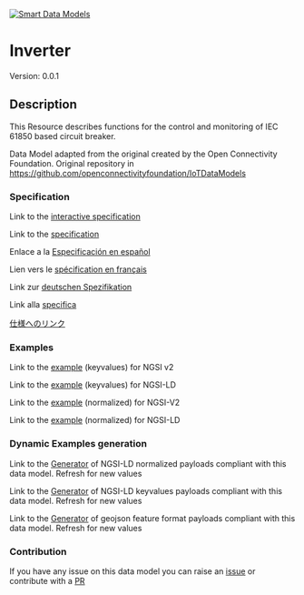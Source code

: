[![Smart Data Models](https://smartdatamodels.org/wp-content/uploads/2022/01/SmartDataModels_logo.png "Logo")](https://smartdatamodels.org)
# Inverter
Version: 0.0.1

## Description 

This Resource describes functions for the control and monitoring of IEC 61850 based circuit breaker.

Data Model adapted from the original created by the Open Connectivity Foundation. Original repository in https://github.com/openconnectivityfoundation/IoTDataModels
### Specification

Link to the [interactive specification](https://swagger.lab.fiware.org/?url=https://smart-data-models.github.io/dataModel.OCF/Inverter/swagger.yaml)

Link to the [specification](https://github.com/smart-data-models/dataModel.OCF/blob/master/Inverter/doc/spec.md)

Enlace a la [Especificación en español](https://github.com/smart-data-models/dataModel.OCF/blob/master/Inverter/doc/spec_ES.md)

Lien vers le [spécification en français](https://github.com/smart-data-models/dataModel.OCF/blob/master/Inverter/doc/spec_FR.md)

Link zur [deutschen Spezifikation](https://github.com/smart-data-models/dataModel.OCF/blob/master/Inverter/doc/spec_DE.md)

Link alla [specifica](https://github.com/smart-data-models/dataModel.OCF/blob/master/Inverter/doc/spec_IT.md)

[仕様へのリンク](https://github.com/smart-data-models/dataModel.OCF/blob/master/Inverter/doc/spec_JA.md)
### Examples

Link to the [example](https://smart-data-models.github.io/dataModel.OCF/Inverter/examples/example.json) (keyvalues) for NGSI v2

Link to the [example](https://smart-data-models.github.io/dataModel.OCF/Inverter/examples/example.jsonld) (keyvalues) for NGSI-LD

Link to the [example](https://smart-data-models.github.io/dataModel.OCF/Inverter/examples/example-normalized.json) (normalized) for NGSI-V2

Link to the [example](https://smart-data-models.github.io/dataModel.OCF/Inverter/examples/example-normalized.jsonld) (normalized) for NGSI-LD
### Dynamic Examples generation

Link to the [Generator](https://smartdatamodels.org/extra/ngsi-ld_generator.php?schemaUrl=https://raw.githubusercontent.com/smart-data-models/dataModel.OCF/master/Inverter/schema.json&email=info@smartdatamodels.org) of NGSI-LD normalized payloads compliant with this data model. Refresh for new values

Link to the [Generator](https://smartdatamodels.org/extra/ngsi-ld_generator_keyvalues.php?schemaUrl=https://raw.githubusercontent.com/smart-data-models/dataModel.OCF/master/Inverter/schema.json&email=info@smartdatamodels.org) of NGSI-LD keyvalues payloads compliant with this data model. Refresh for new values

Link to the [Generator](https://smartdatamodels.org/extra/geojson_features_generator.php?schemaUrl=https://raw.githubusercontent.com/smart-data-models/dataModel.OCF/master/Inverter/schema.json&email=info@smartdatamodels.org) of geojson feature format payloads compliant with this data model. Refresh for new values
### Contribution

 If you have any issue on this data model you can raise an [issue](https://github.com/smart-data-models/dataModel.OCF/issues)  or contribute with a [PR](https://github.com/smart-data-models/dataModel.OCF/pulls)